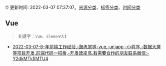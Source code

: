 :alarm_clock: 更新时间: 2022-03-07 07:37:07。[来源分类](../README.md)、[标签分类](../TAGS.md)、[时间分类](../TIMELINE.md)

## Vue


> 关键字：`Vue`、`ElementUI`



- [2022-03-07-6-年前端工作经验,-熟练掌握-vue,-uniapp,-小程序,-数据大屏等项目开发,前端代码一把梭,-开发效率高,有需要合作的朋友联系微信:-Y2dkMTk5MTU4](https://www.v2ex.com/t/838612) 